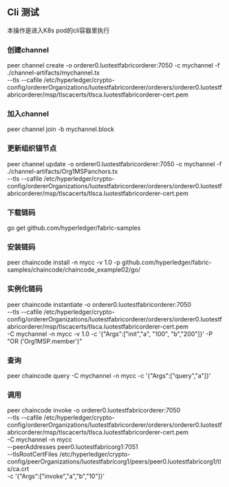 ## Cli 测试
本操作是进入K8s pod的cli容器里执行

### 创建channel
peer channel create -o orderer0.luotestfabricorderer:7050 -c mychannel -f ./channel-artifacts/mychannel.tx \
--tls --cafile /etc/hyperledger/crypto-config/ordererOrganizations/luotestfabricorderer/orderers/orderer0.luotestfabricorderer/msp/tlscacerts/tlsca.luotestfabricorderer-cert.pem
### 加入channel
peer channel join -b mychannel.block
### 更新组织锚节点
peer channel update -o orderer0.luotestfabricorderer:7050 -c mychannel  -f ./channel-artifacts/Org1MSPanchors.tx \
--tls --cafile  /etc/hyperledger/crypto-config/ordererOrganizations/luotestfabricorderer/orderers/orderer0.luotestfabricorderer/msp/tlscacerts/tlsca.luotestfabricorderer-cert.pem
### 下载链码
go get github.com/hyperledger/fabric-samples
### 安装链码
peer chaincode install -n mycc -v 1.0 -p github.com/hyperledger/fabric-samples/chaincode/chaincode_example02/go/
### 实例化链码
peer chaincode instantiate -o orderer0.luotestfabricorderer:7050 \
--tls --cafile  /etc/hyperledger/crypto-config/ordererOrganizations/luotestfabricorderer/orderers/orderer0.luotestfabricorderer/msp/tlscacerts/tlsca.luotestfabricorderer-cert.pem \
-C mychannel -n mycc -v 1.0 -c '{"Args":["init","a", "100", "b","200"]}' -P "OR ('Org1MSP.member')"
### 查询
peer chaincode query -C mychannel -n mycc -c '{"Args":["query","a"]}'
### 调用
peer chaincode invoke -o orderer0.luotestfabricorderer:7050 \
--tls --cafile /etc/hyperledger/crypto-config/ordererOrganizations/luotestfabricorderer/orderers/orderer0.luotestfabricorderer/msp/tlscacerts/tlsca.luotestfabricorderer-cert.pem \
-C mychannel -n mycc \
--peerAddresses peer0.luotestfabricorg1:7051 \
--tlsRootCertFiles /etc/hyperledger/crypto-config/peerOrganizations/luotestfabricorg1/peers/peer0.luotestfabricorg1/tls/ca.crt \
-c '{"Args":["invoke","a","b","10"]}'